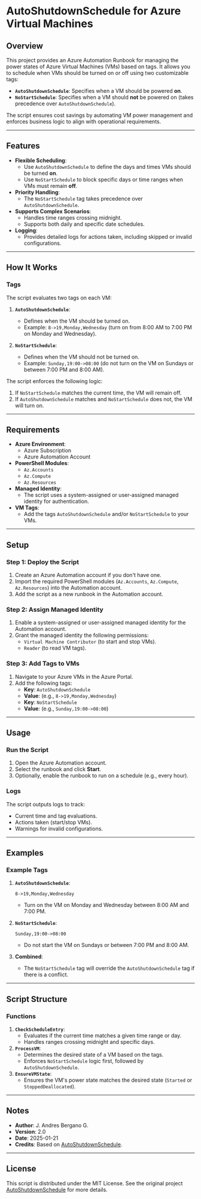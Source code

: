 # AutoShutdownSchedule for Azure Virtual Machines

## Overview

This project provides an Azure Automation Runbook for managing the power states of Azure Virtual Machines (VMs) based on tags. It allows you to schedule when VMs should be turned on or off using two customizable tags:

- **`AutoShutdownSchedule`**: Specifies when a VM should be powered **on**.
- **`NoStartSchedule`**: Specifies when a VM should **not** be powered on (takes precedence over `AutoShutdownSchedule`).

The script ensures cost savings by automating VM power management and enforces business logic to align with operational requirements.

---

## Features

- **Flexible Scheduling**:
  - Use `AutoShutdownSchedule` to define the days and times VMs should be turned **on**.
  - Use `NoStartSchedule` to block specific days or time ranges when VMs must remain **off**.
- **Priority Handling**:
  - The `NoStartSchedule` tag takes precedence over `AutoShutdownSchedule`.
- **Supports Complex Scenarios**:
  - Handles time ranges crossing midnight.
  - Supports both daily and specific date schedules.
- **Logging**:
  - Provides detailed logs for actions taken, including skipped or invalid configurations.

---

## How It Works

### Tags

The script evaluates two tags on each VM:

1. **`AutoShutdownSchedule`**:

   - Defines when the VM should be turned on.
   - Example: `8->19,Monday,Wednesday` (turn on from 8:00 AM to 7:00 PM on Monday and Wednesday).

2. **`NoStartSchedule`**:
   - Defines when the VM should not be turned on.
   - Example: `Sunday,19:00->08:00` (do not turn on the VM on Sundays or between 7:00 PM and 8:00 AM).

The script enforces the following logic:

1. If `NoStartSchedule` matches the current time, the VM will remain off.
2. If `AutoShutdownSchedule` matches and `NoStartSchedule` does not, the VM will turn on.

---

## Requirements

- **Azure Environment**:
  - Azure Subscription
  - Azure Automation Account
- **PowerShell Modules**:
  - `Az.Accounts`
  - `Az.Compute`
  - `Az.Resources`
- **Managed Identity**:
  - The script uses a system-assigned or user-assigned managed identity for authentication.
- **VM Tags**:
  - Add the tags `AutoShutdownSchedule` and/or `NoStartSchedule` to your VMs.

---

## Setup

### Step 1: Deploy the Script

1. Create an Azure Automation account if you don't have one.
2. Import the required PowerShell modules (`Az.Accounts`, `Az.Compute`, `Az.Resources`) into the Automation account.
3. Add the script as a new runbook in the Automation account.

### Step 2: Assign Managed Identity

1. Enable a system-assigned or user-assigned managed identity for the Automation account.
2. Grant the managed identity the following permissions:
   - `Virtual Machine Contributor` (to start and stop VMs).
   - `Reader` (to read VM tags).

### Step 3: Add Tags to VMs

1. Navigate to your Azure VMs in the Azure Portal.
2. Add the following tags:
   - **Key**: `AutoShutdownSchedule`
   - **Value**: (e.g., `8->19,Monday,Wednesday`)
   - **Key**: `NoStartSchedule`
   - **Value**: (e.g., `Sunday,19:00->08:00`)

---

## Usage

### Run the Script

1. Open the Azure Automation account.
2. Select the runbook and click **Start**.
3. Optionally, enable the runbook to run on a schedule (e.g., every hour).

### Logs

The script outputs logs to track:

- Current time and tag evaluations.
- Actions taken (start/stop VMs).
- Warnings for invalid configurations.

---

## Examples

### Example Tags

1. **`AutoShutdownSchedule`**:

   ```plaintext
   8->19,Monday,Wednesday
   ```

   - Turn on the VM on Monday and Wednesday between 8:00 AM and 7:00 PM.

2. **`NoStartSchedule`**:

   ```plaintext
   Sunday,19:00->08:00
   ```

   - Do not start the VM on Sundays or between 7:00 PM and 8:00 AM.

3. **Combined**:
   - The `NoStartSchedule` tag will override the `AutoShutdownSchedule` tag if there is a conflict.

---

## Script Structure

### Functions

1. **`CheckScheduleEntry`**:
   - Evaluates if the current time matches a given time range or day.
   - Handles ranges crossing midnight and specific days.
2. **`ProcessVM`**:
   - Determines the desired state of a VM based on the tags.
   - Enforces `NoStartSchedule` logic first, followed by `AutoShutdownSchedule`.
3. **`EnsureVMState`**:
   - Ensures the VM's power state matches the desired state (`Started` or `StoppedDeallocated`).

---

## Notes

- **Author**: J. Andres Bergano G.
- **Version**: 2.0
- **Date**: 2025-01-21
- **Credits**: Based on [AutoShutdownSchedule](https://github.com/tomasrudh/AutoShutdownSchedule).

---

## License

This script is distributed under the MIT License. See the original project [AutoShutdownSchedule](https://github.com/tomasrudh/AutoShutdownSchedule) for more details.
